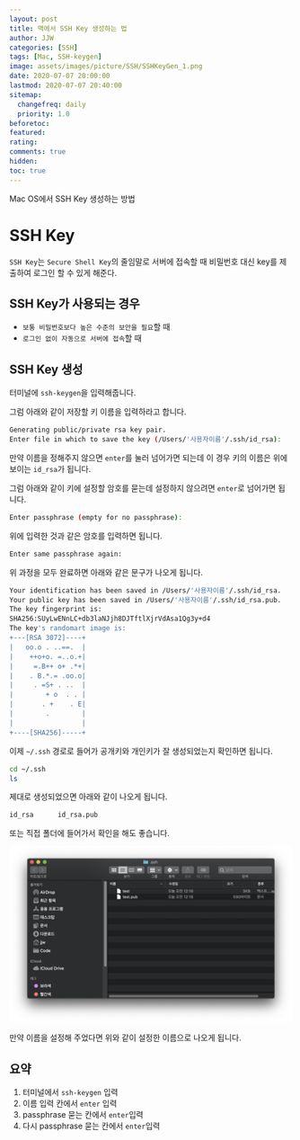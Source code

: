 ```yaml
---
layout: post
title: 맥에서 SSH Key 생성하는 법
author: JJW
categories: [SSH]
tags: [Mac, SSH-keygen]
image: assets/images/picture/SSH/SSHKeyGen_1.png
date: 2020-07-07 20:00:00
lastmod: 2020-07-07 20:40:00
sitemap:
  changefreq: daily
  priority: 1.0
beforetoc:
featured:
rating:
comments: true
hidden:
toc: true
---
```


Mac OS에서 SSH Key 생성하는 방법

# SSH Key

`SSH Key`는 `Secure Shell Key`의 줄임말로 서버에 접속할 때 비밀번호 대신 key를 제출하여 로그인 할 수 있게 해준다.

## SSH Key가 사용되는 경우

- `보통 비밀번호보다 높은 수준의 보안을 필요`할 때
- `로그인 없이 자동으로 서버에 접속`할 때

## SSH Key 생성

터미널에 `ssh-keygen`을 입력해줍니다.

그럼 아래와 같이 저장할 키 이름을 입력하라고 합니다.

```sh
Generating public/private rsa key pair.
Enter file in which to save the key (/Users/'사용자이름'/.ssh/id_rsa):
```

만약 이름을 정해주지 않으면 `enter`를 눌러 넘어가면 되는데 이 경우 키의 이름은 위에보이는 `id_rsa`가 됩니다.

그럼 아래와 같이 키에 설정할 암호를 묻는데 설정하지 않으려면 `enter`로 넘어가면 됩니다.

```sh
Enter passphrase (empty for no passphrase):
```

위에 입력한 것과 같은 암호를 입력하면 됩니다.

```sh
Enter same passphrase again:
```

위 과정을 모두 완료하면 아래와 같은 문구가 나오게 됩니다.

```sh
Your identification has been saved in /Users/'사용자이름'/.ssh/id_rsa.
Your public key has been saved in /Users/'사용자이름'/.ssh/id_rsa.pub.
The key fingerprint is:
SHA256:SUyLwENnLC+db3laNJjh8DJTftlXjrVdAsa1Qg3y+d4
The key's randomart image is:
+---[RSA 3072]----+
|   oo.o . ..==.  |
|    ++o+o. =..o.+|
|     =.B++ o+ .*+|
|    . B.*.= .oo.o|
|     . =S+ . ..  |
|        + o  . . |
|       . +    . E|
|        .        |
|                 |
+----[SHA256]-----+
```

이제 `~/.ssh` 경로로 들어가 공개키와 개인키가 잘 생성되었는지 확인하면 됩니다.

```sh
cd ~/.ssh
ls
```

제대로 생성되었으면 아래와 같이 나오게 됩니다.

```sh
id_rsa      id_rsa.pub
```

또는 직접 폴더에 들어가서 확인을 해도 좋습니다.

<img class="blogPict" src="/assets/images/picture/SSH/SSHKeyGen_1.png">

만약 이름을 설정해 주었다면 위와 같이 설정한 이름으로 나오게 됩니다.

## 요약

1. 터미널에서 `ssh-keygen` 입력
1. 이름 입력 칸에서 `enter` 입력
1. passphrase 묻는 칸에서 `enter`입력
1. 다시 passphrase 묻는 칸에서 `enter`입력
